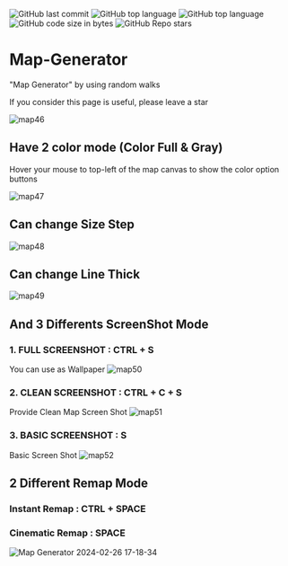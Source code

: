 ![GitHub last commit](https://img.shields.io/github/last-commit/UFTHaq/Map-Generator?style=for-the-badge)
![GitHub top language](https://img.shields.io/github/languages/top/UFTHaq/Map-Generator?logo=cpp&style=for-the-badge)
![GitHub top language](https://img.shields.io/github/languages/top/UFTHaq/Map-Generator?label=Raylib&logo=raylib&logoColor=black&style=for-the-badge)
![GitHub code size in bytes](https://img.shields.io/github/languages/code-size/UFTHaq/Map-Generator?style=for-the-badge)
![GitHub Repo stars](https://img.shields.io/github/stars/UFTHaq/Map-Generator?color=red&style=for-the-badge)

# Map-Generator
"Map Generator" by using random walks

If you consider this page is useful, please leave a star

![map46](https://github.com/UFTHaq/Map-Generator/assets/104829519/dd452ed0-39cf-4636-af9d-11eb5c06bcef)

## Have 2 color mode (Color Full & Gray)
Hover your mouse to top-left of the map canvas to show the color option buttons

![map47](https://github.com/UFTHaq/Map-Generator/assets/104829519/9895f621-0d93-4cdf-bd8c-b9d745c13db1)

## Can change Size Step
![map48](https://github.com/UFTHaq/Map-Generator/assets/104829519/519bd20e-b72b-4dfd-bfc7-96239948e162)

## Can change Line Thick
![map49](https://github.com/UFTHaq/Map-Generator/assets/104829519/e40349eb-cf55-436c-a5e3-88fd5d9ef288)

## And 3 Differents ScreenShot Mode

### 1. FULL SCREENSHOT : CTRL + S
You can use as Wallpaper
![map50](https://github.com/UFTHaq/Map-Generator/assets/104829519/839478f7-dce5-4a47-94c1-483208cad1db)

### 2. CLEAN SCREENSHOT : CTRL + C + S
Provide Clean Map Screen Shot
![map51](https://github.com/UFTHaq/Map-Generator/assets/104829519/7464c047-4f2b-4287-9cb8-259368fc7cfc)

### 3. BASIC SCREENSHOT : S
Basic Screen Shot
![map52](https://github.com/UFTHaq/Map-Generator/assets/104829519/ff3cbce6-fdcf-4e94-81be-ae3b032deea3)

## 2 Different Remap Mode 

### Instant Remap : CTRL + SPACE
### Cinematic Remap : SPACE

![Map Generator 2024-02-26 17-18-34](https://github.com/UFTHaq/Map-Generator/assets/104829519/d14c929b-ec53-4203-884b-d69e2413d39a)



